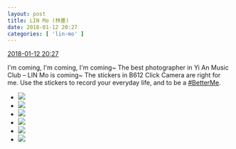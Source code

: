 ```yaml
---
layout: post
title: LIN Mo (林墨)
date: 2018-01-12 20:27
categories: [ 'lin-mo' ]
---
```


<div class="weibo-info">
  <a href="https://weibo.com/6108312042/FE3sabT1v">2018-01-12 20:27</a>
</div>

I'm coming, I'm coming, I'm coming~ The best photographer in Yi An Music Club – LIN Mo is coming~ The stickers in B612 Click Camera are right for me. Use the stickers to record your everyday life, and to be a [#BetterMe](https://weibo.com/p/100808a75ed572b15a196064ccdc97bf71f851).

<!-- more -->

<ul class="weibo-pic-list-2">
  <li class="weibo-pic">
    <a href="https://g.us.sinaimg.cn/003ckNH2lx07hk5SXOh2010402000f9T0k01.mp4?Expires=1515922093&amp;ssig=PvDNv82IJi&amp;KID=unistore,video"><img src="//wx1.sinaimg.cn/thumb150/006FnQZYly1fne38surx1g30dc0dcqv5.gif"/></a>
  </li>
  <li class="weibo-pic">
    <a href="https://g.us.sinaimg.cn/000FfnHUlx07hk5SWGys01040200070l0k01.mp4?Expires=1515922093&amp;ssig=aJQreie1Iw&amp;KID=unistore,video"><img src="//wx4.sinaimg.cn/thumb150/006FnQZYly1fne38tixvqg30dc0dcu0x.gif"/></a>
  </li>
  <li class="weibo-pic">
    <a href="https://g.us.sinaimg.cn/002exxyrlx07hk5SYuze0104020007sx0k01.mp4?Expires=1515922093&amp;ssig=sV4F199TC3&amp;KID=unistore,video"><img src="//wx1.sinaimg.cn/thumb150/006FnQZYly1fne38u6u9lg30dc0dce82.gif"/></a>
  </li>
  <li class="weibo-pic">
    <a href="//wx1.sinaimg.cn/mw690/006FnQZYly1fne38ux5dzj32c02c01ky.jpg"><img src="//wx1.sinaimg.cn/thumb150/006FnQZYly1fne38ux5dzj32c02c01ky.jpg"/></a>
  </li>
  <li class="weibo-pic">
    <a href="//wx3.sinaimg.cn/mw690/006FnQZYly1fne38w8rqaj32c02c04qq.jpg"><img src="//wx3.sinaimg.cn/thumb150/006FnQZYly1fne38w8rqaj32c02c04qq.jpg"/></a>
  </li>
  <li class="weibo-pic">
    <a href="//wx4.sinaimg.cn/mw690/006FnQZYly1fne38rt4azj32c02c07wi.jpg"><img src="//wx4.sinaimg.cn/thumb150/006FnQZYly1fne38rt4azj32c02c07wi.jpg"/></a>
  </li>
</ul>

